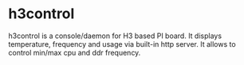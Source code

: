 # h3control
h3control is a console/daemon for H3 based PI board. It  displays temperature, frequency and usage via built-in http server. It allows to control min/max cpu and ddr frequency.
